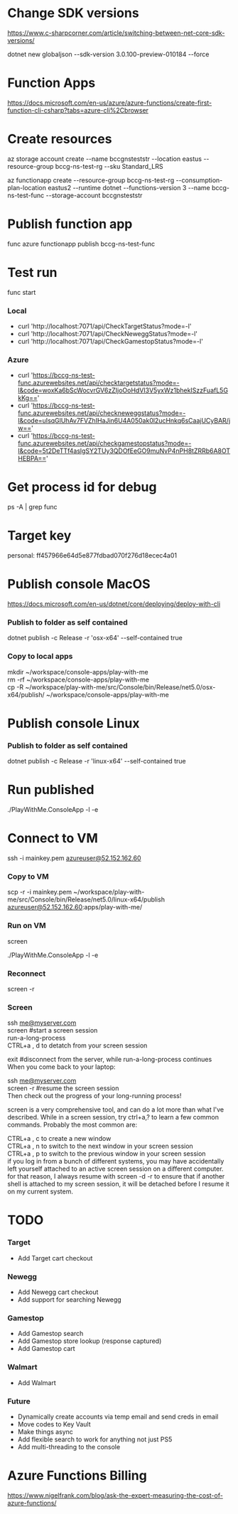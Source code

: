 # Change SDK versions

https://www.c-sharpcorner.com/article/switching-between-net-core-sdk-versions/

dotnet new globaljson --sdk-version 3.0.100-preview-010184 --force


# Function Apps

https://docs.microsoft.com/en-us/azure/azure-functions/create-first-function-cli-csharp?tabs=azure-cli%2Cbrowser


# Create resources

az storage account create --name bccgnsteststr --location eastus --resource-group bccg-ns-test-rg --sku Standard_LRS  

az functionapp create --resource-group bccg-ns-test-rg --consumption-plan-location eastus2 --runtime dotnet --functions-version 3 --name   bccg-ns-test-func --storage-account bccgnsteststr  


# Publish function app

func azure functionapp publish bccg-ns-test-func  


# Test run

func start

### Local
- curl 'http://localhost:7071/api/CheckTargetStatus?mode=-l'
- curl 'http://localhost:7071/api/CheckNeweggStatus?mode=-l'
- curl 'http://localhost:7071/api/CheckGamestopStatus?mode=-l'

### Azure
- curl 'https://bccg-ns-test-func.azurewebsites.net/api/checktargetstatus?mode=-l&code=woxKa6bScWocvrGV6zZIjoOoHdVI3V5yxWz1bhekISzzFuafL5GkKg=='
- curl 'https://bccg-ns-test-func.azurewebsites.net/api/checkneweggstatus?mode=-l&code=uIsqGlUhAv7FVZhIHaJin6U4A050ak0l2ucHnkq6sCaajUCyBAR/jw=='
- curl 'https://bccg-ns-test-func.azurewebsites.net/api/checkgamestopstatus?mode=-l&code=5t2DeTTf4aslgSY2TUy3QDOfEeGO9muNvP4nPH8tZRRb6A8OTHEBPA=='


# Get process id for debug

ps -A | grep func


# Target key

personal: ff457966e64d5e877fdbad070f276d18ecec4a01


# Publish console MacOS

https://docs.microsoft.com/en-us/dotnet/core/deploying/deploy-with-cli

### Publish to folder as self contained
dotnet publish -c Release -r 'osx-x64' --self-contained true

### Copy to local apps
mkdir ~/workspace/console-apps/play-with-me  
rm -rf ~/workspace/console-apps/play-with-me  
cp -R ~/workspace/play-with-me/src/Console/bin/Release/net5.0/osx-x64/publish/ ~/workspace/console-apps/play-with-me  

# Publish console Linux

### Publish to folder as self contained
dotnet publish -c Release -r 'linux-x64' --self-contained true

# Run published 

./PlayWithMe.ConsoleApp -l -e

# Connect to VM

ssh -i mainkey.pem azureuser@52.152.162.60

### Copy to VM
scp -r -i mainkey.pem ~/workspace/play-with-me/src/Console/bin/Release/net5.0/linux-x64/publish azureuser@52.152.162.60:apps/play-with-me/

### Run on VM
screen

./PlayWithMe.ConsoleApp -l -e

### Reconnect

screen -r

### Screen
ssh me@myserver.com  
screen               #start a screen session  
run-a-long-process  
CTRL+a , d to detatch from your screen session  

exit                 #disconnect from the server, while run-a-long-process continues  
When you come back to your laptop:  
  
ssh me@myserver.com  
screen -r            #resume the screen session  
Then check out the progress of your long-running process!  
  
screen is a very comprehensive tool, and can do a lot more than what I've described. While in a screen session, try ctrl+a,? to learn a few common commands. Probably the most common are:  
  
CTRL+a , c to create a new window  
CTRL+a , n to switch to the next window in your screen session  
CTRL+a , p to switch to the previous window in your screen session  
if you log in from a bunch of different systems, you may have accidentally left yourself attached to an active screen session on a different computer. for that reason, I always resume with screen -d -r to ensure that if another shell is attached to my screen session, it will be detached before I resume it on my current system.  


# TODO

### Target
- Add Target cart checkout

### Newegg
- Add Newegg cart checkout
- Add support for searching Newegg

### Gamestop
- Add Gamestop search
- Add Gamestop store lookup (response captured)
- Add Gamestop cart

### Walmart
- Add Walmart

### Future
- Dynamically create accounts via temp email and send creds in email
- Move codes to Key Vault
- Make things async
- Add flexible search to work for anything not just PS5
- Add multi-threading to the console

# Azure Functions Billing

https://www.nigelfrank.com/blog/ask-the-expert-measuring-the-cost-of-azure-functions/
